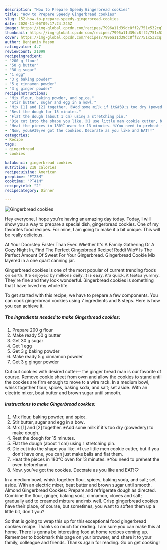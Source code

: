 ```yaml
---
description: "How to Prepare Speedy Gingerbread cookies"
title: "How to Prepare Speedy Gingerbread cookies"
slug: 152-how-to-prepare-speedy-gingerbread-cookies
date: 2020-11-06T09:17:24.245Z
image: https://img-global.cpcdn.com/recipes/7996a11d39dc8ff2/751x532cq70/gingerbread-cookies-recipe-main-photo.jpg
thumbnail: https://img-global.cpcdn.com/recipes/7996a11d39dc8ff2/751x532cq70/gingerbread-cookies-recipe-main-photo.jpg
cover: https://img-global.cpcdn.com/recipes/7996a11d39dc8ff2/751x532cq70/gingerbread-cookies-recipe-main-photo.jpg
author: Benjamin Mason
ratingvalue: 4.7
reviewcount: 21099
recipeingredient:
- "200 g flour"
- "50 g butter"
- "30 g sugar"
- "1 egg"
- "3 g baking powder"
- "5 g cinnamon powder"
- "3 g ginger powder"
recipeinstructions:
- "Mix flour, baking powder, and spice."
- "Stir butter, sugar and egg in a bowl."
- "Mix [1] and [2] together. ※Add some milk if it&#39;s too dry (powedery) to make dough."
- "Rest the dough for 15 minutes."
- "Flat the dough (about 1 cm) using a stretching pin."
- "Die cut into the shape you like. ※I use little men cookie cutter, but if you don&#39;t have one, you can just make balls and flat them."
- "Heat the pieces in 180℃ oven for 13 minutes. ※You need to preheat the oven beforehand."
- "Now, you&#39;ve got the cookies. Decorate as you like and EAT!♡"
categories:
- Recipe
tags:
- gingerbread
- cookies

katakunci: gingerbread cookies 
nutrition: 218 calories
recipecuisine: American
preptime: "PT23M"
cooktime: "PT41M"
recipeyield: "2"
recipecategory: Dinner

---
```



![Gingerbread cookies](https://img-global.cpcdn.com/recipes/7996a11d39dc8ff2/751x532cq70/gingerbread-cookies-recipe-main-photo.jpg)

Hey everyone, I hope you're having an amazing day today. Today, I will show you a way to prepare a special dish, gingerbread cookies. One of my favorites food recipes. For mine, I am going to make it a bit unique. This will be really delicious.

At Your Doorstep Faster Than Ever. Whether It&#39;s A Family Gathering Or A Cozy Night In, Find The Perfect Gingerbread Recipe! Reddi Wip® Is The Perfect Amount Of Sweet For Your Gingerbread. Gingerbread Cookie Mix layered in a one quart canning jar.

Gingerbread cookies is one of the most popular of current trending foods on earth. It's enjoyed by millions daily. It is easy, it's quick, it tastes yummy. They're fine and they look wonderful. Gingerbread cookies is something that I have loved my whole life.


To get started with this recipe, we have to prepare a few components. You can cook gingerbread cookies using 7 ingredients and 8 steps. Here is how you can achieve it.

<!--inarticleads1-->

##### The ingredients needed to make Gingerbread cookies:

1. Prepare 200 g flour
1. Make ready 50 g butter
1. Get 30 g sugar
1. Get 1 egg
1. Get 3 g baking powder
1. Make ready 5 g cinnamon powder
1. Get 3 g ginger powder


Cut out cookies with desired cutter-- the ginger bread man is our favorite of course. Remove cookie sheet from oven and allow the cookies to stand until the cookies are firm enough to move to a wire rack. In a medium bowl, whisk together flour, spices, baking soda, and salt; set aside. With an electric mixer, beat butter and brown sugar until smooth. 

<!--inarticleads2-->

##### Instructions to make Gingerbread cookies:

1. Mix flour, baking powder, and spice.
1. Stir butter, sugar and egg in a bowl.
1. Mix [1] and [2] together. ※Add some milk if it&#39;s too dry (powedery) to make dough.
1. Rest the dough for 15 minutes.
1. Flat the dough (about 1 cm) using a stretching pin.
1. Die cut into the shape you like. ※I use little men cookie cutter, but if you don&#39;t have one, you can just make balls and flat them.
1. Heat the pieces in 180℃ oven for 13 minutes. ※You need to preheat the oven beforehand.
1. Now, you&#39;ve got the cookies. Decorate as you like and EAT!♡


In a medium bowl, whisk together flour, spices, baking soda, and salt; set aside. With an electric mixer, beat butter and brown sugar until smooth. Almond Gingerbread Cookies: Prepare and refrigerate dough as directed. Combine the flour, ginger, baking soda, cinnamon, cloves and salt; gradually add to creamed mixture and mix well. Crisp gingerbread cookies have their place, of course, but sometimes, you want to soften them up a little bit, don&#39;t you? 

So that is going to wrap this up for this exceptional food gingerbread cookies recipe. Thanks so much for reading. I am sure you can make this at home. There is gonna be interesting food at home recipes coming up. Remember to bookmark this page on your browser, and share it to your family, colleague and friends. Thanks again for reading. Go on get cooking!
